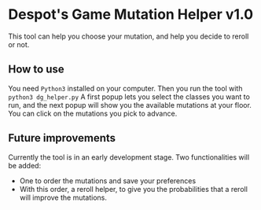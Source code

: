 
# Despot's Game Mutation Helper v1.0

This tool can help you choose your mutation, and help you decide to reroll or not.


## How to use

You need `Python3` installed on your computer. Then you run the tool with
`python3 dg_helper.py`
 A first popup lets you select the classes you want to run, and the next popup will show you the available mutations at your floor. You can click on the mutations you pick to advance.


## Future improvements

Currently the tool is in an early development stage. Two functionalities will be added:
- One to order the mutations and save your preferences
- With this order, a reroll helper, to give you the probabilities that a reroll will improve the mutations.





